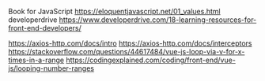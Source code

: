 Book for JavaScript https://eloquentjavascript.net/01_values.html
developerdrive https://www.developerdrive.com/18-learning-resources-for-front-end-developers/

https://axios-http.com/docs/intro
https://axios-http.com/docs/interceptors
https://stackoverflow.com/questions/44617484/vue-js-loop-via-v-for-x-times-in-a-range
https://codingexplained.com/coding/front-end/vue-js/looping-number-ranges
